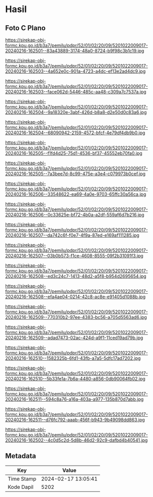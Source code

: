 # Hasil

## Foto C Plano

https://sirekap-obj-formc.kpu.go.id/b3a7/pemilu/pdpr/52/01/02/20/09/5201022009017-20240216-162501--83a43889-3174-48a0-8724-b9f98c3b1c19.jpg

https://sirekap-obj-formc.kpu.go.id/b3a7/pemilu/pdpr/52/01/02/20/09/5201022009017-20240216-162503--4a652e0c-901a-4723-a4dc-ef13e2ad4dc9.jpg

https://sirekap-obj-formc.kpu.go.id/b3a7/pemilu/pdpr/52/01/02/20/09/5201022009017-20240216-162503--face062d-5446-485c-aa48-c309a7c7537a.jpg

https://sirekap-obj-formc.kpu.go.id/b3a7/pemilu/pdpr/52/01/02/20/09/5201022009017-20240216-162504--9a18320e-3abf-426d-b8a8-d2e50d0c83a6.jpg

https://sirekap-obj-formc.kpu.go.id/b3a7/pemilu/pdpr/52/01/02/20/09/5201022009017-20240216-162504--68090942-2159-4572-bfcf-4e79df4db9b0.jpg

https://sirekap-obj-formc.kpu.go.id/b3a7/pemilu/pdpr/52/01/02/20/09/5201022009017-20240216-162505--f1fd4d25-75d1-4536-bf37-45552eb70fa0.jpg

https://sirekap-obj-formc.kpu.go.id/b3a7/pemilu/pdpr/52/01/02/20/09/5201022009017-20240216-162505--7a3bee7d-8c99-475e-a3e4-c079973b0cef.jpg

https://sirekap-obj-formc.kpu.go.id/b3a7/pemilu/pdpr/52/01/02/20/09/5201022009017-20240216-162506--33548622-ea69-4a0e-9703-65ffc30a56ca.jpg

https://sirekap-obj-formc.kpu.go.id/b3a7/pemilu/pdpr/52/01/02/20/09/5201022009017-20240216-162506--0c33625e-bf72-4b0a-a2df-559af6d7b216.jpg

https://sirekap-obj-formc.kpu.go.id/b3a7/pemilu/pdpr/52/01/02/20/09/5201022009017-20240216-162507--da742c6f-f0e7-4f9a-87ed-e169af111285.jpg

https://sirekap-obj-formc.kpu.go.id/b3a7/pemilu/pdpr/52/01/02/20/09/5201022009017-20240216-162507--03b0b573-f1ce-4608-8555-09f2b31091f3.jpg

https://sirekap-obj-formc.kpu.go.id/b3a7/pemilu/pdpr/52/01/02/20/09/5201022009017-20240216-162508--ed3c24c7-1413-48d2-a5f8-b954d2695654.jpg

https://sirekap-obj-formc.kpu.go.id/b3a7/pemilu/pdpr/52/01/02/20/09/5201022009017-20240216-162508--efa4ae04-0214-42c8-ac8e-e91405d1088b.jpg

https://sirekap-obj-formc.kpu.go.id/b3a7/pemilu/pdpr/52/01/02/20/09/5201022009017-20240216-162509--770310b2-97ee-4383-bc56-a705d5563ad6.jpg

https://sirekap-obj-formc.kpu.go.id/b3a7/pemilu/pdpr/52/01/02/20/09/5201022009017-20240216-162509--adad7473-02ac-424d-a9f1-11ced19ad79b.jpg

https://sirekap-obj-formc.kpu.go.id/b3a7/pemilu/pdpr/52/01/02/20/09/5201022009017-20240216-162510--1582325b-6fd1-43fb-a7a5-5dfc17ad7202.jpg

https://sirekap-obj-formc.kpu.go.id/b3a7/pemilu/pdpr/52/01/02/20/09/5201022009017-20240216-162510--5b33fe1a-7b6a-4480-a856-0db90064fb02.jpg

https://sirekap-obj-formc.kpu.go.id/b3a7/pemilu/pdpr/52/01/02/20/09/5201022009017-20240216-162511--594c8a76-a16a-403a-a977-135b870d7abb.jpg

https://sirekap-obj-formc.kpu.go.id/b3a7/pemilu/pdpr/52/01/02/20/09/5201022009017-20240216-162511--d76fc792-aaab-456f-b943-9b49098dd863.jpg

https://sirekap-obj-formc.kpu.go.id/b3a7/pemilu/pdpr/52/01/02/20/09/5201022009017-20240216-162502--4c0d5c2d-5d8b-46d2-92c9-dafbd4b40541.jpg


## Metadata

| Key        | Value               |
| ---------- | ------------------- |
| Time Stamp | 2024-02-17 13:05:41 |
| Kode Dapil | 5202                |



